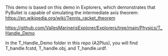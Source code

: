 This demo is based on this demo in Explorers, which demonstrates that PyBullet is capable of simulating the intermediate axis theorem:
https://en.wikipedia.org/wiki/Tennis_racket_theorem

https://github.com/VallesMarinerisExplorer/Explorers/tree/main/Physics/T_Handle_Demo

In the T_Handle_Demo folder in this repo (A2Plus), you will find T_handle.fcstd, T_handle.obj, and T_handle.urdf. 


